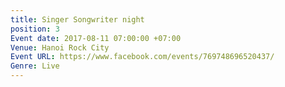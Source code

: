 ```yaml
---
title: Singer Songwriter night
position: 3
Event date: 2017-08-11 07:00:00 +07:00
Venue: Hanoi Rock City
Event URL: https://www.facebook.com/events/769748696520437/
Genre: Live
---
```


